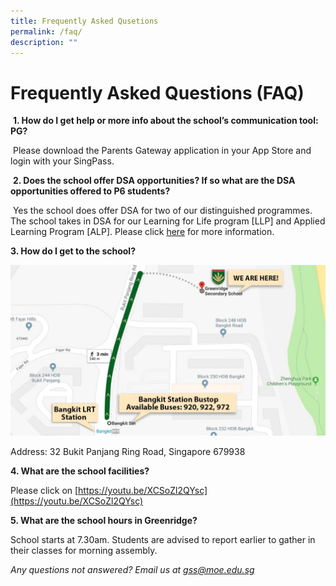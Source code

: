 ```yaml
---
title: Frequently Asked Qusetions
permalink: /faq/
description: ""
---
```


# **Frequently Asked Questions (FAQ)**

  
 **1\. How do I get help or more info about the school’s communication tool: PG?**  
  
 Please download the Parents Gateway application in your App Store and login with your SingPass.
  
  
 **2\. Does the school offer DSA opportunities? If so what are the DSA opportunities offered to P6 students?**  
  
 Yes the school does offer DSA for two of our distinguished programmes. The school takes in DSA for our Learning for Life program \[LLP\] and Applied Learning Program \[ALP\]. Please click [here](/admission/dsa/) for more information.  
  
  
**3\. How do I get to the school?**

![](/images/GSS_Directions.jpg)

Address: 32 Bukit Panjang Ring Road, Singapore 679938  
  
  
**4\. What are the school facilities?**  
  
Please click on [https://youtu.be/XCSoZl2QYsc](https://youtu.be/XCSoZl2QYsc)  
  
  
**5\. What are the school hours in Greenridge?**  
  
School starts at 7.30am. Students are advised to report earlier to gather in their classes for morning assembly.  
  
  
  
_Any questions not answered? Email us at [gss@moe.edu.sg](mailto:gss@moe.edu.sg)_